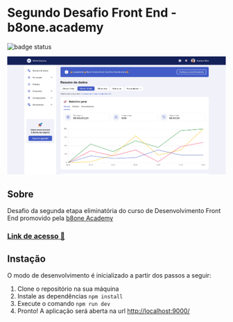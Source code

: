 # Segundo Desafio Front End - b8one.academy

![badge status](https://img.shields.io/badge/Project%20Status-done-green?)

<img src="./screenshot-app.png" >

## Sobre

Desafio da segunda etapa eliminatória do curso de Desenvolvimento Front End promovido pela <a href="https://www.b8one.academy/">b8one Academy</a>

### <a href="https://leottx.github.io/b8one-desafio-segunda-fase/">Link de acesso 🔗</a>

## Instação

O modo de desenvolvimento é inicializado a partir dos passos a seguir:

1. Clone o repositório na sua máquina
2. Instale as dependências `npm install`
3. Execute o comando `npm run dev`
4. Pronto! A aplicação será aberta na url <a href="http://localhost:9000">http://localhost:9000/</a>
